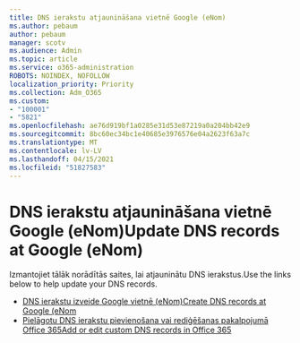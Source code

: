 ```yaml
---
title: DNS ierakstu atjaunināšana vietnē Google (eNom)
ms.author: pebaum
author: pebaum
manager: scotv
ms.audience: Admin
ms.topic: article
ms.service: o365-administration
ROBOTS: NOINDEX, NOFOLLOW
localization_priority: Priority
ms.collection: Adm_O365
ms.custom:
- "100001"
- "5821"
ms.openlocfilehash: ae76d919bf1a0285e31d53e87219a0a204bb42e9
ms.sourcegitcommit: 8bc60ec34bc1e40685e3976576e04a2623f63a7c
ms.translationtype: MT
ms.contentlocale: lv-LV
ms.lasthandoff: 04/15/2021
ms.locfileid: "51827583"
---
```

# <a name="update-dns-records-at-google-enom"></a><span data-ttu-id="1b3c3-102">DNS ierakstu atjaunināšana vietnē Google (eNom)</span><span class="sxs-lookup"><span data-stu-id="1b3c3-102">Update DNS records at Google (eNom)</span></span>

<span data-ttu-id="1b3c3-103">Izmantojiet tālāk norādītās saites, lai atjauninātu DNS ierakstus.</span><span class="sxs-lookup"><span data-stu-id="1b3c3-103">Use the links below to help update your DNS records.</span></span>

- [<span data-ttu-id="1b3c3-104">DNS ierakstu izveide Google vietnē (eNom)</span><span class="sxs-lookup"><span data-stu-id="1b3c3-104">Create DNS records at Google (eNom</span></span>](https://docs.microsoft.com/microsoft-365/admin/dns/create-dns-records-for-domain-managed-by-google-enom?view=o365-worldwide)
- [<span data-ttu-id="1b3c3-105">Pielāgotu DNS ierakstu pievienošana vai rediģēšanas pakalpojumā Office 365</span><span class="sxs-lookup"><span data-stu-id="1b3c3-105">Add or edit custom DNS records in Office 365</span></span>](https://docs.microsoft.com/microsoft-365/admin/setup/add-domain#add-or-edit-custom-dns-records)
